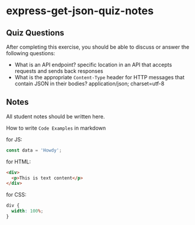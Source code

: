 # express-get-json-quiz-notes

## Quiz Questions

After completing this exercise, you should be able to discuss or answer the following questions:

- What is an API endpoint?
  specific location in an API that accepts requests and sends back responses
- What is the appropriate `Content-Type` header for HTTP messages that contain JSON in their bodies?
  application/json; charset=utf-8

## Notes

All student notes should be written here.

How to write `Code Examples` in markdown

for JS:

```javascript
const data = 'Howdy';
```

for HTML:

```html
<div>
  <p>This is text content</p>
</div>
```

for CSS:

```css
div {
  width: 100%;
}
```
